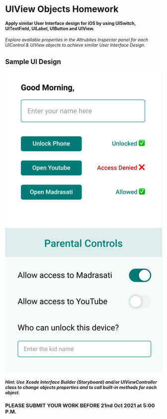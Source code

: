 # UIView Objects Homework

#### Apply similar User Interface design for iOS by using UISwitch, UITextField, UILabel, UIButton and UIView.

###### Explore available properties in the *Attrubites Inspector* panel for each UIControl & UIView objects to achieve similar User Interface Design.


## Sample UI Design
![Sample UI](/sample-ui.png "Sample UI")


##### Hint: Use Xcode Interface Builder (Storyboard) and/or UIViewController class to change objects properties and to call built-in methods for each object.

### PLEASE SUBMIT YOUR WORK BEFORE 21nd Oct 2021 at 5:00 P.M.
